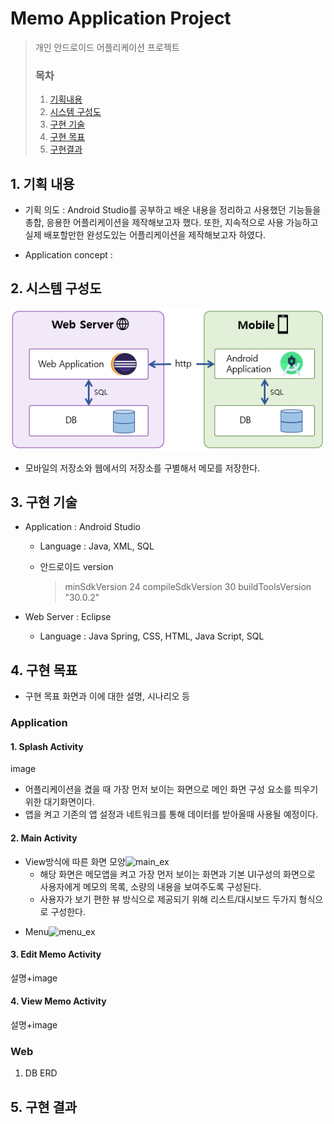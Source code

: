 # Memo Application Project

> 개인 안드로이드 어플리케이션 프로젝트
>
> ### 목차
>
> 1. [기획내용](#1-기획-내용)
> 2. [시스템 구성도](#2-시스템-구성도)
> 3. [구현 기술](#3-구현-기술)
> 4. [구현 목표](#4-구현-목표)
> 5. [구현결과](#5-구현-결과)



## 1. 기획 내용

* 기획 의도 : Android Studio를 공부하고 배운 내용을 정리하고 사용했던 기능들을 총합, 응용한 어플리케이션을 제작해보고자 했다. 또한, 지속적으로 사용 가능하고 실제 배포할만한 완성도있는 어플리케이션을 제작해보고자 하였다.

* Application concept : 



## 2. 시스템 구성도

![image-20201016143319800](md-images/image-20201016143319800.png)

* 모바일의 저장소와 웹에서의 저장소를 구별해서 메모를 저장한다.

## 3. 구현 기술

* Application : Android Studio

  * Language : Java, XML, SQL

  * 안드로이드 version

    > minSdkVersion 24
    > compileSdkVersion 30
    > buildToolsVersion "30.0.2"

* Web Server : Eclipse

  * Language : Java Spring, CSS, HTML, Java Script, SQL

## 4. 구현 목표

* 구현 목표 화면과 이에 대한 설명, 시나리오 등

### Application

#### 1. Splash Activity

image

* 어플리케이션을 켰을 때 가장 먼저 보이는 화면으로 메인 화면 구성 요소를 띄우기 위한 대기화면이다.
* 앱을 켜고 기존의 앱 설정과 네트워크를 통해 데이터를 받아올때 사용될 예정이다.

#### 2. Main Activity

* View방식에 따른 화면 모양![main_ex](md-images/main_ex.gif)
  * 해당 화면은 메모앱을 켜고 가장 먼저 보이는 화면과 기본 UI구성의 화면으로 사용자에게 메모의 목록, 소량의 내용을 보여주도록 구성된다.
  * 사용자가 보기 편한 뷰 방식으로 제공되기 위해 리스트/대시보드 두가지 형식으로 구성한다.

- Menu![menu_ex](md-images/menu_ex.gif)


#### 3. Edit Memo Activity

설명+image

#### 4. View Memo Activity

설명+image

### Web

1. DB ERD



## 5. 구현 결과

